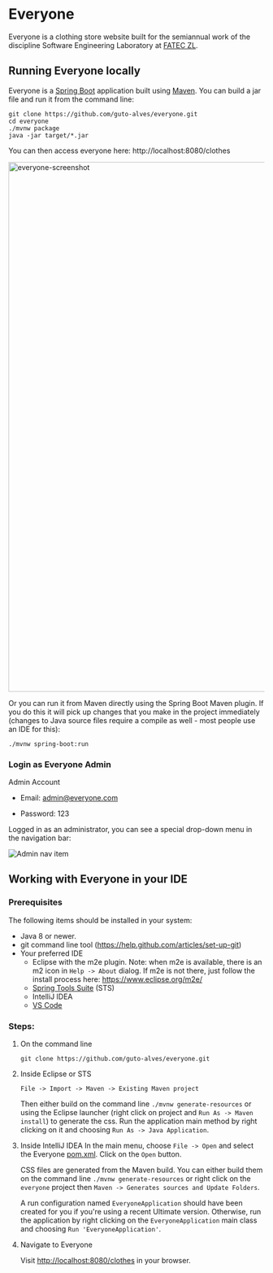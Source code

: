 # Everyone
Everyone is a clothing store website built for the semiannual work of the discipline Software Engineering Laboratory at [FATEC ZL](http://www.fateczl.edu.br/).

## Running Everyone locally
Everyone is a [Spring Boot](https://spring.io/guides/gs/spring-boot) application built using [Maven](https://spring.io/guides/gs/maven/). You can build a jar file and run it from the command line:

```
git clone https://github.com/guto-alves/everyone.git
cd everyone
./mvnw package
java -jar target/*.jar
```

You can then access everyone here: http://localhost:8080/clothes

<img width="1042" alt="everyone-screenshot" src="https://user-images.githubusercontent.com/48946749/101674460-4b8bd680-3a37-11eb-88ce-20182df01d65.png">

Or you can run it from Maven directly using the Spring Boot Maven plugin. If you do this it will pick up changes that you make in the project immediately (changes to Java source files require a compile as well - most people use an IDE for this):

```
./mvnw spring-boot:run
```

### Login as Everyone Admin
Admin Account

- Email: admin@everyone.com

- Password: 123

Logged in as an administrator, you can see a special drop-down menu in the navigation bar:

![Admin nav item](https://user-images.githubusercontent.com/48946749/101681945-b04c2e80-3a41-11eb-8864-46d8dd2b9ee4.png)


## Working with Everyone in your IDE

### Prerequisites
The following items should be installed in your system:
* Java 8 or newer.
* git command line tool (https://help.github.com/articles/set-up-git)
* Your preferred IDE 
  * Eclipse with the m2e plugin. Note: when m2e is available, there is an m2 icon in `Help -> About` dialog. If m2e is
  not there, just follow the install process here: https://www.eclipse.org/m2e/
  * [Spring Tools Suite](https://spring.io/tools) (STS)
  * IntelliJ IDEA
  * [VS Code](https://code.visualstudio.com)

### Steps:

1) On the command line
    ```
    git clone https://github.com/guto-alves/everyone.git
    ```
2) Inside Eclipse or STS
    ```
    File -> Import -> Maven -> Existing Maven project
    ```

    Then either build on the command line `./mvnw generate-resources` or using the Eclipse launcher (right click on project and `Run As -> Maven install`) to generate the css. Run the application main method by right clicking on it and choosing `Run As -> Java Application`.

3) Inside IntelliJ IDEA
    In the main menu, choose `File -> Open` and select the Everyone [pom.xml](pom.xml). Click on the `Open` button.

    CSS files are generated from the Maven build. You can either build them on the command line `./mvnw generate-resources` or right click on the `everyone` project then `Maven -> Generates sources and Update Folders`.

    A run configuration named `EveryoneApplication` should have been created for you if you're using a recent Ultimate version. Otherwise, run the application by right clicking on the `EveryoneApplication` main class and choosing `Run 'EveryoneApplication'`.

4) Navigate to Everyone

    Visit [http://localhost:8080/clothes](http://localhost:8080/clothes) in your browser.
